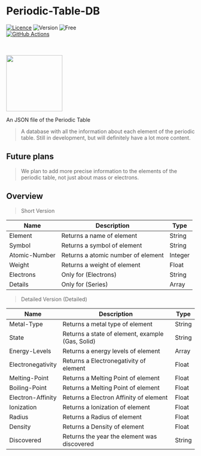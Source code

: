 # Periodic-Table-DB
[![Licence](https://img.shields.io/github/license/Ileriayo/markdown-badges?style=for-the-badge)](./LICENSE)
![Version](https://img.shields.io/badge/Version%201.2-2962FF?style=for-the-badge&logoColor=white)
![Free](https://img.shields.io/badge/Open%20Source-FB542B?style=for-the-badge&logoColor=white)
<br/>
[![GitHub Actions](https://img.shields.io/badge/github%20actions-%232671E5.svg?style=for-the-badge&logo=githubactions&logoColor=white)](./actions)

<br/><br/>
<img src="https://img.icons8.com/color/480/periodic-table-of-elements.png" height="150"/><br/>

An JSON file of the Periodic Table

> A database with all the information about each element of the periodic table.
> Still in development, but will definitely have a lot more content.

## Future plans
> We plan to add more precise information to the elements of the periodic table, not just about mass or electrons.

## Overview
> Short Version

| Name | Description | Type |
| --- | --- | --- |
| Element | Returns a name of element | String |
| Symbol | Returns a symbol of element| String |
| Atomic-Number | Returns a atomic number of element | Integer |
| Weight | Returns a weight of element | Float |
| Electrons | Only for (Electrons) | String |
| Details | Only for (Series) | Array |

> Detailed Version (Detailed)

| Name | Description | Type |
| --- | --- | --- |
| Metal-Type | Returns a metal type of element | String |
| State | Returns a state of element, example (Gas, Solid) | String |
| Energy-Levels | Returns a energy levels of element | Array |
| Electronegativity | Returns a Electronegativity of element | Float |
| Melting-Point | Returns a Melting Point of element | Float |
| Boiling-Point | Returns a Melting Point of element | Float |
| Electron-Affinity | Returns a Electron Affinity of element | Float |
| Ionization | Returns a Ionization of element | Float |
| Radius | Returns a Radius of element | Float |
| Density | Returns a Density of element | Float |
| Discovered | Returns the year the element was discovered | String |
